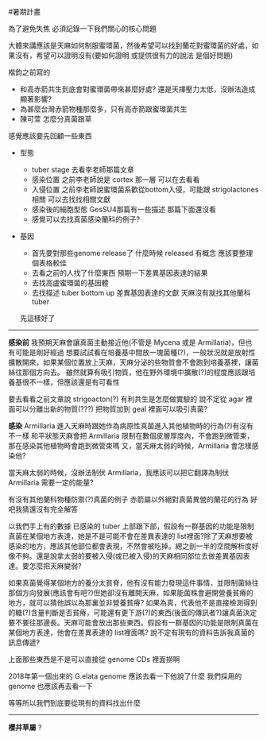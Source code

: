 #暑期計畫

為了避免失焦 必須記錄一下我們關心的核心問題

大體來講應該是天麻如何制服蜜環菌，然後希望可以找到蘭花對蜜環菌的好處，如果沒有，希望可以證明沒有(要如何證明 或提供很有力的說法 是個好問題)

楷鈞之前寫的
- 和高赤箭共生到底會對蜜環菌帶來甚麼好處? 還是天擇壓力太低，沒辦法造成顯著影響?
- 為甚麼台灣赤箭物種那麼多，只有高赤箭跟蜜環菌共生
- 陳可萱 怎麼分真菌跟草

感覺應該要先回顧一些東西
- 型態
	- tuber stage 去看李老師那篇文章
	- 感染位置 之前李老師說是 cortex 那一層 可以在去看看
	- 入侵位置 之前李老師說蜜環菌系歡從bottom入侵，可能跟 strigolactones 相關 可以去找找相關文獻
	- 感染後的細胞型態 GesSU4那篇有一些描述 那篇下面還沒看
	- 感覺可以去找真菌感染蘭科的例子?
- 基因
	- 首先要對那些genome release了 什麼時候 released 有概念 應該要整理個表格較佳
	- 去看之前的人找了什麼東西 預期一下差異基因表達的結果
	- 去找高盧蜜環菌的基因體
	- 去找描述 tuber bottom up 差異基因表達的文獻 天麻沒有就找其他蘭科 tuber
	
	先這樣好了
	
	
---

**感染前**
我預期天麻會讓真菌主動接近他(不管是 Mycena 或是 Armillaria)，但也有可能是剛好經過
想要試試看在培養基中間放一塊菌種(?)，一般狀況就是放射性擴散開來，如果某個位置放上天麻，天麻分泌的些物質會不會跑到培養基裡，讓菌絲往那個方向去。
雖然就算有吸引物質，他在野外環境中擴散(?)的程度應該跟培養基很不一樣，但應該還是有可看性

要去看看之前文章說 strigoacton(?) 有利共生是怎麼做實驗的
說不定從 agar 裡面可以分離出新的物質(???)
把物質加到 geal 裡面可以吸引真菌?

**感染**
Armillaria 進入天麻時跟她作為病原性真菌進入其他植物時的行為(?)有沒有不一樣
和平狀態天麻會把 Armillaria 限制在數個皮層厚度內，不會跑到微管束，那在感染其他植物時會跑到微管束嗎
又，當天麻太弱的時候，Armillaria 會怎樣感染他?

當天麻太弱的時候，沒辦法制伏 Armillaria，我應該可以把它翻譯為制伏 Armillaria 需要一定的能量?

有沒有其他蘭科物種防禦(?)真菌的例子
赤箭屬以外絕對真菌異營的蘭花的行為 好吧我猜還沒有完全解答

以我們手上有的數據 已感染的 tuber 上部跟下部，假設有一群基因的功能是限制真菌在某個地方表達，她是不是可能不會在差異表達的 list裡面?除了天麻想要被感染的地方，應該其他部位都會表現，不然會被吃掉。總之剖一半的空間解析度好像不夠。還是說拿太弱的要被入侵(或已被入侵)的天麻相同部位去做差異基因表達。要怎麼把天麻變弱?

如果真菌覺得某個地方的養分太貧脊，他有沒有能力發現這件事情，並限制菌絲往那個方向發展(應該會有吧?)但她卻沒有離開天麻，如果能菌株會避開營養貧瘠的地方，就可以猜他誤以為那裏並非營養貧瘠? 如果為真，代表他不是直接檢測得到的糖(?)含量判斷是否貧瘠，可能還有更下游(?)的東西(後面的傳訊者?)讓真菌決定要不要往那邊長。天麻可能會放出那些東西。假設有一群基因的功能是限制真菌在某個地方表達，他會在差異表達的 list裡面嗎?
說不定有現有的資料告訴我真菌的訊息傳遞?

上面那些東西是不是可以直接從 genome CDs 裡面撈啊

2018年第一個出來的 G.elata genome 應該去看一下他說了什麼 我們採用的 genome 也應該再去看一下

等等所以我們到底要從現有的資料找出什麼

---

**櫻井草屬** ?



